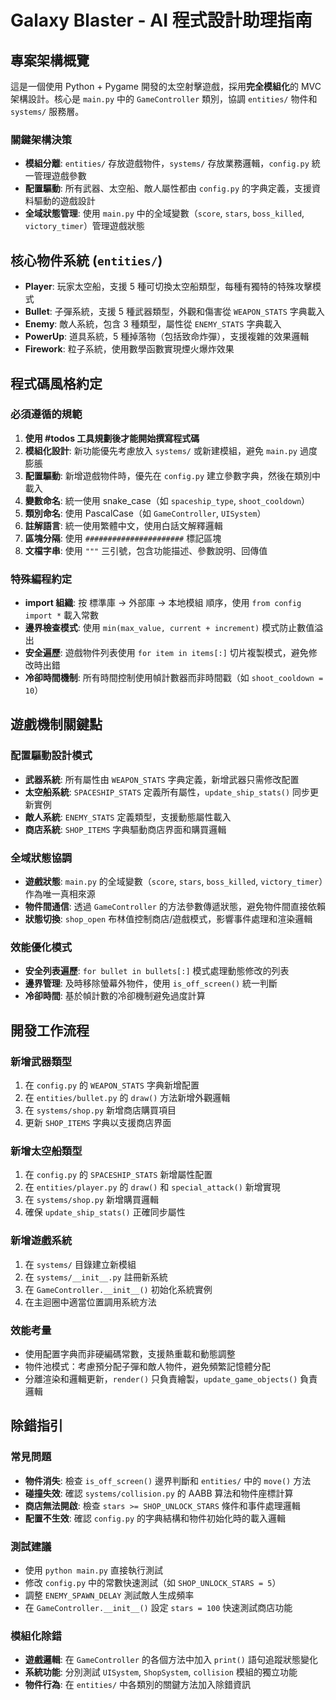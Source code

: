 # Galaxy Blaster - AI 程式設計助理指南

## 專案架構概覽

這是一個使用 Python + Pygame 開發的太空射擊遊戲，採用**完全模組化**的 MVC 架構設計。核心是 `main.py` 中的 `GameController` 類別，協調 `entities/` 物件和 `systems/` 服務層。

### 關鍵架構決策

- **模組分離**: `entities/` 存放遊戲物件，`systems/` 存放業務邏輯，`config.py` 統一管理遊戲參數
- **配置驅動**: 所有武器、太空船、敵人屬性都由 `config.py` 的字典定義，支援資料驅動的遊戲設計
- **全域狀態管理**: 使用 `main.py` 中的全域變數（`score`, `stars`, `boss_killed`, `victory_timer`）管理遊戲狀態

## 核心物件系統 (`entities/`)

- **Player**: 玩家太空船，支援 5 種可切換太空船類型，每種有獨特的特殊攻擊模式
- **Bullet**: 子彈系統，支援 5 種武器類型，外觀和傷害從 `WEAPON_STATS` 字典載入
- **Enemy**: 敵人系統，包含 3 種類型，屬性從 `ENEMY_STATS` 字典載入
- **PowerUp**: 道具系統，5 種掉落物（包括致命炸彈），支援複雜的效果邏輯
- **Firework**: 粒子系統，使用數學函數實現煙火爆炸效果

## 程式碼風格約定

### 必須遵循的規範

1. **使用 #todos 工具規劃後才能開始撰寫程式碼**
2. **模組化設計**: 新功能優先考慮放入 `systems/` 或新建模組，避免 `main.py` 過度膨脹
3. **配置驅動**: 新增遊戲物件時，優先在 `config.py` 建立參數字典，然後在類別中載入
4. **變數命名**: 統一使用 snake_case（如 `spaceship_type`, `shoot_cooldown`）
5. **類別命名**: 使用 PascalCase（如 `GameController`, `UISystem`）
6. **註解語言**: 統一使用繁體中文，使用白話文解釋邏輯
7. **區塊分隔**: 使用 `######################` 標記區塊
8. **文檔字串**: 使用 `"""` 三引號，包含功能描述、參數說明、回傳值

### 特殊編程約定

- **import 組織**: 按 標準庫 → 外部庫 → 本地模組 順序，使用 `from config import *` 載入常數
- **邊界檢查模式**: 使用 `min(max_value, current + increment)` 模式防止數值溢出
- **安全遍歷**: 遊戲物件列表使用 `for item in items[:]` 切片複製模式，避免修改時出錯
- **冷卻時間機制**: 所有時間控制使用幀計數器而非時間戳（如 `shoot_cooldown = 10`）

## 遊戲機制關鍵點

### 配置驅動設計模式

- **武器系統**: 所有屬性由 `WEAPON_STATS` 字典定義，新增武器只需修改配置
- **太空船系統**: `SPACESHIP_STATS` 定義所有屬性，`update_ship_stats()` 同步更新實例
- **敵人系統**: `ENEMY_STATS` 定義類型，支援動態屬性載入
- **商店系統**: `SHOP_ITEMS` 字典驅動商店界面和購買邏輯

### 全域狀態協調

- **遊戲狀態**: `main.py` 的全域變數（`score`, `stars`, `boss_killed`, `victory_timer`）作為唯一真相來源
- **物件間通信**: 透過 `GameController` 的方法參數傳遞狀態，避免物件間直接依賴
- **狀態切換**: `shop_open` 布林值控制商店/遊戲模式，影響事件處理和渲染邏輯

### 效能優化模式

- **安全列表遍歷**: `for bullet in bullets[:]` 模式處理動態修改的列表
- **邊界管理**: 及時移除螢幕外物件，使用 `is_off_screen()` 統一判斷
- **冷卻時間**: 基於幀計數的冷卻機制避免過度計算

## 開發工作流程

### 新增武器類型

1. 在 `config.py` 的 `WEAPON_STATS` 字典新增配置
2. 在 `entities/bullet.py` 的 `draw()` 方法新增外觀邏輯
3. 在 `systems/shop.py` 新增商店購買項目
4. 更新 `SHOP_ITEMS` 字典以支援商店界面

### 新增太空船類型

1. 在 `config.py` 的 `SPACESHIP_STATS` 新增屬性配置
2. 在 `entities/player.py` 的 `draw()` 和 `special_attack()` 新增實現
3. 在 `systems/shop.py` 新增購買邏輯
4. 確保 `update_ship_stats()` 正確同步屬性

### 新增遊戲系統

1. 在 `systems/` 目錄建立新模組
2. 在 `systems/__init__.py` 註冊新系統
3. 在 `GameController.__init__()` 初始化系統實例
4. 在主迴圈中適當位置調用系統方法

### 效能考量

- 使用配置字典而非硬編碼常數，支援熱重載和動態調整
- 物件池模式：考慮預分配子彈和敵人物件，避免頻繁記憶體分配
- 分離渲染和邏輯更新，`render()` 只負責繪製，`update_game_objects()` 負責邏輯

## 除錯指引

### 常見問題

- **物件消失**: 檢查 `is_off_screen()` 邊界判斷和 `entities/` 中的 `move()` 方法
- **碰撞失效**: 確認 `systems/collision.py` 的 AABB 算法和物件座標計算
- **商店無法開啟**: 檢查 `stars >= SHOP_UNLOCK_STARS` 條件和事件處理邏輯
- **配置不生效**: 確認 `config.py` 的字典結構和物件初始化時的載入邏輯

### 測試建議

- 使用 `python main.py` 直接執行測試
- 修改 `config.py` 中的常數快速測試（如 `SHOP_UNLOCK_STARS = 5`）
- 調整 `ENEMY_SPAWN_DELAY` 測試敵人生成頻率
- 在 `GameController.__init__()` 設定 `stars = 100` 快速測試商店功能

### 模組化除錯

- **遊戲邏輯**: 在 `GameController` 的各個方法中加入 `print()` 語句追蹤狀態變化
- **系統功能**: 分別測試 `UISystem`, `ShopSystem`, `collision` 模組的獨立功能
- **物件行為**: 在 `entities/` 中各類別的關鍵方法加入除錯資訊

